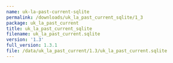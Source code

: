 ```yaml
---
name: uk-la-past-current-sqlite
permalink: /downloads/uk_la_past_current_sqlite/1_3
package: uk_la_past_current
title: uk_la_past_current_sqlite
filename: uk_la_past_current.sqlite
version: '1.3'
full_version: 1.3.1
file: /data/uk_la_past_current/1.3/uk_la_past_current.sqlite
---
```

